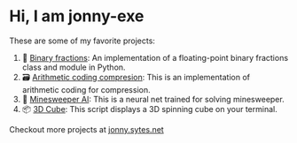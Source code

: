 # Hi, I am jonny-exe
These are some of my favorite projects:

1. 💯 [Binary fractions](https://github.com/Jonny-exe/binary-fractions): An implementation of a floating-point binary fractions class and module in Python.
2. 🗃 [Arithmetic coding compresion](https://github.com/Jonny-exe/arithmetic-coding-compression): This is an implementation of arithmetic coding for compression.
3. 🧠 [Minesweeper AI](https://github.com/Jonny-exe/solving-mines): This is a neural net trained for solving minesweeper.
4. 📦 [3D Cube](https://github.com/Jonny-exe/3d-cube): This script displays a 3D spinning cube on your terminal.

Checkout more projects at [jonny.sytes.net](https://jonny.sytes.net)

<!---
Jonny-exe/Jonny-exe is a ✨ special ✨ repository because its `README.md` (this file) appears on your GitHub profile.
You can click the Preview link to take a look at your changes.
--->

